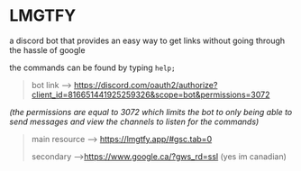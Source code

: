 # LMGTFY

a discord bot that provides an easy way to get links without going through the hassle of google

the commands can be found by typing `help;`

>bot link --> https://discord.com/oauth2/authorize?client_id=816651441925259326&scope=bot&permissions=3072

*(the permissions are equal to 3072 which limits the bot to only being able to send messages and view the channels to listen for the commands)*


>main resource --> https://lmgtfy.app/#gsc.tab=0
>
>secondary -->https://www.google.ca/?gws_rd=ssl (yes im canadian)
